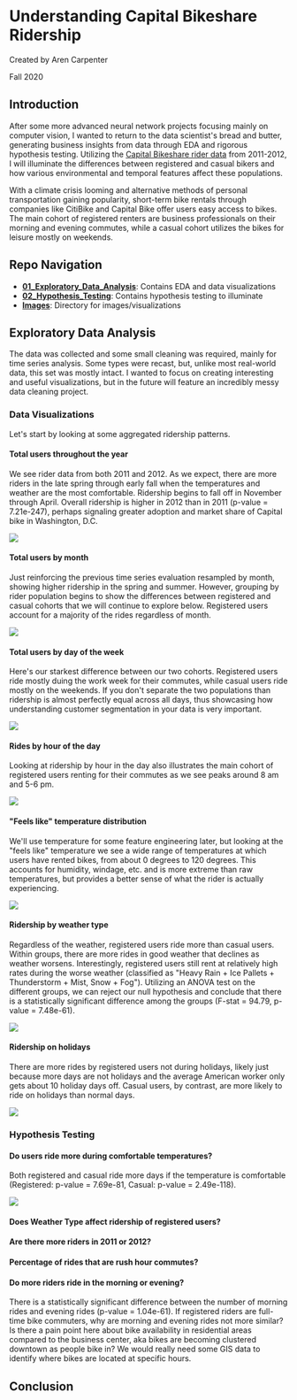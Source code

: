 # Understanding Capital Bikeshare Ridership

Created by Aren Carpenter

Fall 2020

## Introduction

After some more advanced neural network projects focusing mainly on computer vision, I wanted to return to the data scientist's bread and butter, generating business insights from data through EDA and rigorous hypothesis testing. Utilizing the [Capital Bikeshare rider data](https://data.world/data-society/capital-bikeshare-2011-2012) from 2011-2012, I will illuminate the differences between registered and casual bikers and how various environmental and temporal features affect these populations.

With a climate crisis looming and alternative methods of personal transportation gaining popularity, short-term bike rentals through companies like CitiBike and Capital Bike offer users easy access to bikes. The main cohort of registered renters are business professionals on their morning and evening commutes, while a casual cohort utilizes the bikes for leisure mostly on weekends.

## Repo Navigation

- **[01_Exploratory_Data_Analysis](01_Exploratory_Data_Analysis.ipynb)**: Contains EDA and data visualizations
- **[02_Hypothesis_Testing](02_Hypothesis_Testing.ipynb)**: Contains hypothesis testing to illuminate 
- **[Images](Images/)**: Directory for images/visualizations

## Exploratory Data Analysis

The data was collected and some small cleaning was required, mainly for time series analysis. Some types were recast, but, unlike most real-world data, this set was mostly intact. I wanted to focus on creating interesting and useful visualizations, but in the future will feature an incredibly messy data cleaning project.

### Data Visualizations

Let's start by looking at some aggregated ridership patterns. 

#### Total users throughout the year

We see rider data from both 2011 and 2012. As we expect, there are more riders in the late spring through early fall when the temperatures and weather are the most comfortable. Ridership begins to fall off in November through April. Overall ridership is higher in 2012 than in 2011 (p-value = 7.21e-247), perhaps signaling greater adoption and market share of Capital bike in Washington, D.C.

![](Images/Users_by_Year.png) 

#### Total users by month

Just reinforcing the previous time series evaluation resampled by month, showing higher ridership in the spring and summer. However, grouping by rider population begins to show the differences between registered and casual cohorts that we will continue to explore below. Registered users account for a majority of the rides regardless of month.

![](Images/Users_by_Month.png)

#### Total users by day of the week

Here's our starkest difference between our two cohorts. Registered users ride mostly duing the work week for their commutes, while casual users ride mostly on the weekends. If you don't separate the two populations than ridership is almost perfectly equal across all days, thus showcasing how understanding customer segmentation in your data is very important.

![](Images/Users_by_Day.png)

#### Rides by hour of the day

Looking at ridership by hour in the day also illustrates the main cohort of registered users renting for their commutes as we see peaks around 8 am and 5-6 pm. 

![](Images/Ridership_by_Hour.png)

#### "Feels like" temperature distribution

We'll use temperature for some feature engineering later, but looking at the "feels like" temperature we see a wide range of temperatures at which users have rented bikes, from about 0 degrees to 120 degrees. This accounts for humidity, windage, etc. and is more extreme than raw temperatures, but provides a better sense of what the rider is actually experiencing. 

![](Images/Feels_Like_Temp_Dist.png)

#### Ridership by weather type

Regardless of the weather, registered users ride more than casual users. Within groups, there are more rides in good weather that declines as weather worsens. Interestingly, registered users still rent at relatively high rates during the worse weather (classified as "Heavy Rain + Ice Pallets + Thunderstorm + Mist, Snow + Fog"). Utilizing an ANOVA test on the different groups, we can reject our null hypothesis and conclude that there is a statistically significant difference among the groups (F-stat = 94.79, p-value = 7.48e-61).

![](Images/Users_by_Weather_Type.png)

#### Ridership on holidays

There are more rides by registered users not during holidays, likely just because more days are not holidays and the average American worker only gets about 10 holiday days off. Casual users, by contrast, are more likely to ride on holidays than normal days. 

![](Images/Users_by_Holiday.png)

### Hypothesis Testing

#### Do users ride more during comfortable temperatures?

Both registered and casual ride more days if the temperature is comfortable (Registered: p-value = 7.69e-81, Casual: p-value = 2.49e-118). 

![](Images/Comfortable_Temp.png)

#### Does Weather Type affect ridership of registered users?

#### Are there more riders in 2011 or 2012?

#### Percentage of rides that are rush hour commutes?

#### Do more riders ride in the morning or evening?

There is a statistically significant difference between the number of morning rides and evening rides (p-value = 1.04e-61). If registered riders are full-time bike commuters, why are morning and evening rides not more similar? Is there a pain point here about bike availability in residential areas compared to the business center, aka bikes are becoming clustered downtown as people bike in? We would really need some GIS data to identify where bikes are located at specific hours. 

## Conclusion